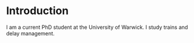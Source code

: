 # Introduction

I am a current PhD student at the University of Warwick.
I study trains and delay management.
